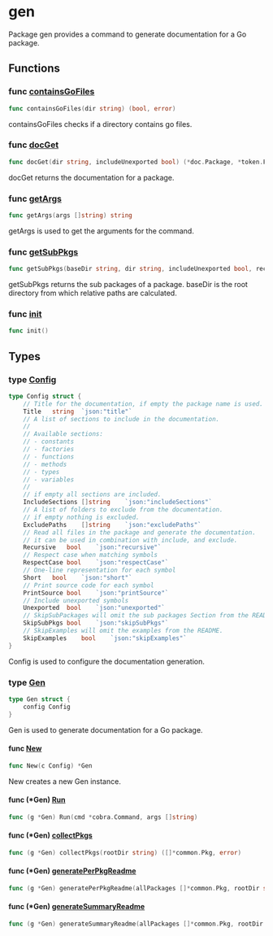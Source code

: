 # gen

Package gen provides a command to generate documentation for a Go package.

## Functions

### func [containsGoFiles](run.go#L152)

```go
func containsGoFiles(dir string) (bool, error)
```

containsGoFiles checks if a directory contains go files.

### func [docGet](run.go#L21)

```go
func docGet(dir string, includeUnexported bool) (*doc.Package, *token.FileSet, error)
```

docGet returns the documentation for a package.

### func [getArgs](types.go#L303)

```go
func getArgs(args []string) string
```

getArgs is used to get the arguments for the command.

### func [getSubPkgs](run.go#L76)

```go
func getSubPkgs(baseDir string, dir string, includeUnexported bool, recursive bool, excludePaths []string) ([]common.SubPkg, error)
```

getSubPkgs returns the sub packages of a package.
baseDir is the root directory from which relative paths are calculated.

### func [init](run.go#L16)

```go
func init()
```

## Types

### type [Config](types.go#L18)

```go
type Config struct {
	// Title for the documentation, if empty the package name is used.
	Title	string	`json:"title"`
	// A list of sections to include in the documentation.
	//
	// Available sections:
	// - constants
	// - factories
	// - functions
	// - methods
	// - types
	// - variables
	//
	// if empty all sections are included.
	IncludeSections	[]string	`json:"includeSections"`
	// A list of folders to exclude from the documentation.
	// if empty nothing is excluded.
	ExcludePaths	[]string	`json:"excludePaths"`
	// Read all files in the package and generate the documentation.
	// it can be used in combination with include, and exclude.
	Recursive	bool	`json:"recursive"`
	// Respect case when matching symbols
	RespectCase	bool	`json:"respectCase"`
	// One-line representation for each symbol
	Short	bool	`json:"short"`
	// Print source code for each symbol
	PrintSource	bool	`json:"printSource"`
	// Include unexported symbols
	Unexported	bool	`json:"unexported"`
	// SkipSubPackages will omit the sub packages Section from the README.
	SkipSubPkgs	bool	`json:"skipSubPkgs"`
	// SkipExamples will omit the examples from the README.
	SkipExamples	bool	`json:"skipExamples"`
}
```

Config is used to configure the documentation generation.

### type [Gen](types.go#L54)

```go
type Gen struct {
	config Config
}
```

Gen is used to generate documentation for a Go package.

#### func [New](types.go#L59)

```go
func New(c Config) *Gen
```

New creates a new Gen instance.

#### func (*Gen) [Run](types.go#L63)

```go
func (g *Gen) Run(cmd *cobra.Command, args []string)
```

#### func (*Gen) [collectPkgs](types.go#L100)

```go
func (g *Gen) collectPkgs(rootDir string) ([]*common.Pkg, error)
```

#### func (*Gen) [generatePerPkgReadme](types.go#L191)

```go
func (g *Gen) generatePerPkgReadme(allPackages []*common.Pkg, rootDir string, cfg Config)
```

#### func (*Gen) [generateSummaryReadme](types.go#L254)

```go
func (g *Gen) generateSummaryReadme(allPackages []*common.Pkg, rootDir string, cfg Config)
```
